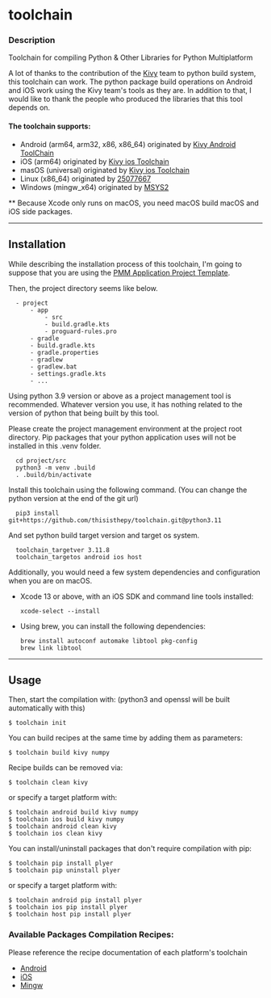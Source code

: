 # toolchain

### Description

Toolchain for compiling Python & Other Libraries for Python Multiplatform

A lot of thanks to the contribution of the [Kivy](https://github.com/kivy) team to python build system, this toolchain can work.
The python package build operations on Android and iOS work using the Kivy team's tools as they are.
In addition to that, I would like to thank the people who produced the libraries that this tool depends on.


#### The toolchain supports:

- Android (arm64, arm32, x86, x86_64) originated by [Kivy Android ToolChain](https://github.com/thisisthepy/toolchain-android)
- iOS (arm64) originated by [Kivy ios Toolchain](https://github.com/thisisthepy/toolchain-ios)
- masOS (universal) originated by [Kivy ios Toolchain](https://github.com/thisisthepy/toolchain-ios)
- Linux (x86_64) originated by [25077667](https://github.com/thisisthepy/toolchain-linux)
- Windows (mingw_x64) originated by [MSYS2](https://github.com/thisisthepy/toolchain-mingw)

** Because Xcode only runs on macOS, you need macOS build macOS and iOS side packages.

___

## Installation

While describing the installation process of this toolchain, I'm going to suppose that you are using the [PMM Application Project Template](https://github.com/thisisthepy/pmm-app-template).

Then, the project directory seems like below.

      - project
          - app
              - src
              - build.gradle.kts
              - proguard-rules.pro
          - gradle
          - build.gradle.kts
          - gradle.properties
          - gradlew
          - gradlew.bat
          - settings.gradle.kts
          - ...

Using python 3.9 version or above as a project management tool is recommended.
Whatever version you use, it has nothing related to the version of python that being built by this tool.

Please create the project management environment at the project root directory.
Pip packages that your python application uses will not be installed in this .venv folder.

      cd project/src
      python3 -m venv .build
      . .build/bin/activate

Install this toolchain using the following command. (You can change the python version at the end of the git url)

      pip3 install git+https://github.com/thisisthepy/toolchain.git@python3.11

And set python build target version and target os system.

      toolchain_targetver 3.11.8
      toolchain_targetos android ios host

Additionally, you would need a few system dependencies and configuration when you are on macOS.

- Xcode 13 or above, with an iOS SDK and command line tools installed:

      xcode-select --install

- Using brew, you can install the following dependencies:

      brew install autoconf automake libtool pkg-config
      brew link libtool

---

## Usage
Then, start the compilation with:
(python3 and openssl will be built automatically with this)

    $ toolchain init

You can build recipes at the same time by adding them as parameters:

    $ toolchain build kivy numpy

Recipe builds can be removed via:

    $ toolchain clean kivy

or specify a target platform with:

    $ toolchain android build kivy numpy
    $ toolchain ios build kivy numpy
    $ toolchain android clean kivy
    $ toolchain ios clean kivy

You can install/uninstall packages that don't require compilation with pip:

    $ toolchain pip install plyer
    $ toolchain pip uninstall plyer

or specify a target platform with:

    $ toolchain android pip install plyer
    $ toolchain ios pip install plyer
    $ toolchain host pip install plyer

### Available Packages Compilation Recipes:
Please reference the recipe documentation of each platform's toolchain

- [Android](https://github.com/thisisthepy/toolchain-android/tree/master/pythonforandroid/recipes)
- [iOS](https://github.com/thisisthepy/toolchain-ios?tab=readme-ov-file#using-the-toolchain)
- [Mingw](https://github.com/thisisthepy/toolchain-mingw)
